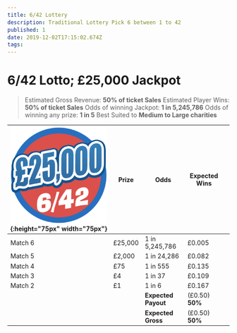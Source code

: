 ```yaml
---
title: 6/42 Lottery
description: Traditional Lottery Pick 6 between 1 to 42 
published: 1
date: 2019-12-02T17:15:02.674Z
tags: 
---
```



# 6/42 Lotto;  £25,000 Jackpot
>Estimated Gross Revenue: **50% of ticket Sales** 
Estimated Player Wins: **50% of ticket Sales** 
Odds of winning Jackpot: **1 in 5,245,786** 
Odds of winning any prize: **1 in 5** 
Best Suited to **Medium to Large charities** 

| ![lotto-642.png](/lotto-642.png "6/42 Lottery"){:height="75px" width="75px"}       | Prize   | Odds                             | Expected Wins         |                       |
|---------------|---------|----------------------------------|-----------------------|-----------------------|
| Match 6       | £25,000 | 1 in 5,245,786                   | £0.005                |                       |
| Match 5       | £2,000  | 1 in 24,286                      | £0.082                |                       |
| Match 4       | £75     | 1 in 555                         | £0.135                 |                       |
| Match 3       | £4      | 1 in 37                          | £0.109                |                       |
|     Match 2          | £1      | 1 in 6                           | £0.167                |                       |
| |       |**Expected Payout**  | (£0.50) **50%**  |  |
| |       |**Expected Gross**  | (£0.50) **50%**   |  |